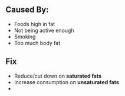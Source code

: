 ## Caused By:
- Foods high in fat
- Not being active enough
- Smoking
- Too much body fat

## Fix
- Reduce/cut down on **saturated fats**
- Increase consumption on **unsaturated fats**
- 